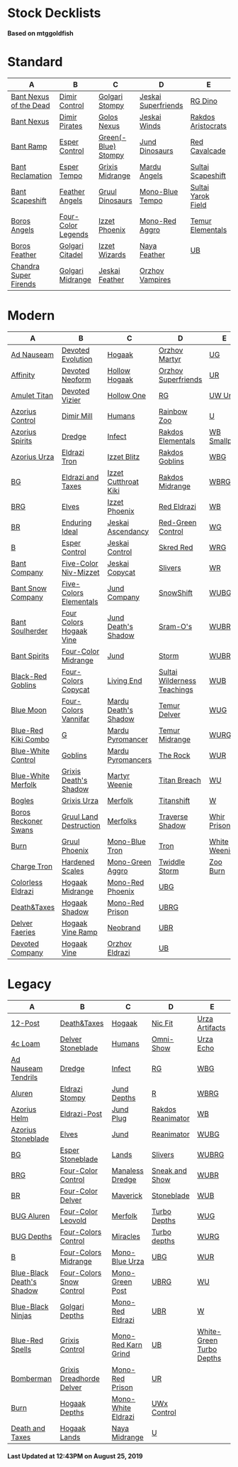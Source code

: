 # Stock Decklists
#### Based on mtggoldfish


# Standard

|                                       A                                        |                                   B                                    |                                    C                                     |                                    D                                     |                                   E                                    |
|--------------------------------------------------------------------------------|------------------------------------------------------------------------|--------------------------------------------------------------------------|--------------------------------------------------------------------------|------------------------------------------------------------------------|
|[Bant Nexus of the Dead](./mtggoldfish/Standard/decks/Bant_Nexus_of_the_Dead.md)|[Dimir Control](./mtggoldfish/Standard/decks/Dimir_Control.md)          |[Golgari Stompy](./mtggoldfish/Standard/decks/Golgari_Stompy.md)          |[Jeskai Superfriends](./mtggoldfish/Standard/decks/Jeskai_Superfriends.md)|[RG Dino](./mtggoldfish/Standard/decks/RG_Dino.md)                      |
|[Bant Nexus](./mtggoldfish/Standard/decks/Bant_Nexus.md)                        |[Dimir Pirates](./mtggoldfish/Standard/decks/Dimir_Pirates.md)          |[Golos Nexus](./mtggoldfish/Standard/decks/Golos_Nexus.md)                |[Jeskai Winds](./mtggoldfish/Standard/decks/Jeskai_Winds.md)              |[Rakdos Aristocrats](./mtggoldfish/Standard/decks/Rakdos_Aristocrats.md)|
|[Bant Ramp](./mtggoldfish/Standard/decks/Bant_Ramp.md)                          |[Esper Control](./mtggoldfish/Standard/decks/Esper_Control.md)          |[Green(-Blue) Stompy](./mtggoldfish/Standard/decks/Green(-Blue)_Stompy.md)|[Jund Dinosaurs](./mtggoldfish/Standard/decks/Jund_Dinosaurs.md)          |[Red Cavalcade](./mtggoldfish/Standard/decks/Red_Cavalcade.md)          |
|[Bant Reclamation](./mtggoldfish/Standard/decks/Bant_Reclamation.md)            |[Esper Tempo](./mtggoldfish/Standard/decks/Esper_Tempo.md)              |[Grixis Midrange](./mtggoldfish/Standard/decks/Grixis_Midrange.md)        |[Mardu Angels](./mtggoldfish/Standard/decks/Mardu_Angels.md)              |[Sultai Scapeshift](./mtggoldfish/Standard/decks/Sultai_Scapeshift.md)  |
|[Bant Scapeshift](./mtggoldfish/Standard/decks/Bant_Scapeshift.md)              |[Feather Angels](./mtggoldfish/Standard/decks/Feather_Angels.md)        |[Gruul Dinosaurs](./mtggoldfish/Standard/decks/Gruul_Dinosaurs.md)        |[Mono-Blue Tempo](./mtggoldfish/Standard/decks/Mono-Blue_Tempo.md)        |[Sultai Yarok Field](./mtggoldfish/Standard/decks/Sultai_Yarok_Field.md)|
|[Boros Angels](./mtggoldfish/Standard/decks/Boros_Angels.md)                    |[Four-Color Legends](./mtggoldfish/Standard/decks/Four-Color_Legends.md)|[Izzet Phoenix](./mtggoldfish/Standard/decks/Izzet_Phoenix.md)            |[Mono-Red Aggro](./mtggoldfish/Standard/decks/Mono-Red_Aggro.md)          |[Temur Elementals](./mtggoldfish/Standard/decks/Temur_Elementals.md)    |
|[Boros Feather](./mtggoldfish/Standard/decks/Boros_Feather.md)                  |[Golgari Citadel](./mtggoldfish/Standard/decks/Golgari_Citadel.md)      |[Izzet Wizards](./mtggoldfish/Standard/decks/Izzet_Wizards.md)            |[Naya Feather](./mtggoldfish/Standard/decks/Naya_Feather.md)              |[UB](./mtggoldfish/Standard/decks/UB.md)                                |
|[Chandra Super Firends](./mtggoldfish/Standard/decks/Chandra_Super_Firends.md)  |[Golgari Midrange](./mtggoldfish/Standard/decks/Golgari_Midrange.md)    |[Jeskai Feather](./mtggoldfish/Standard/decks/Jeskai_Feather.md)          |[Orzhov Vampires](./mtggoldfish/Standard/decks/Orzhov_Vampires.md)        |                                                                        |


# Modern

|                                    A                                     |                                       B                                        |                                    C                                     |                                           D                                            |                            E                             |
|--------------------------------------------------------------------------|--------------------------------------------------------------------------------|--------------------------------------------------------------------------|----------------------------------------------------------------------------------------|----------------------------------------------------------|
|[Ad Nauseam](./mtggoldfish/Modern/decks/Ad_Nauseam.md)                    |[Devoted Evolution](./mtggoldfish/Modern/decks/Devoted_Evolution.md)            |[Hogaak](./mtggoldfish/Modern/decks/Hogaak.md)                            |[Orzhov Martyr](./mtggoldfish/Modern/decks/Orzhov_Martyr.md)                            |[UG](./mtggoldfish/Modern/decks/UG.md)                    |
|[Affinity](./mtggoldfish/Modern/decks/Affinity.md)                        |[Devoted Neoform](./mtggoldfish/Modern/decks/Devoted_Neoform.md)                |[Hollow Hogaak](./mtggoldfish/Modern/decks/Hollow_Hogaak.md)              |[Orzhov Superfriends](./mtggoldfish/Modern/decks/Orzhov_Superfriends.md)                |[UR](./mtggoldfish/Modern/decks/UR.md)                    |
|[Amulet Titan](./mtggoldfish/Modern/decks/Amulet_Titan.md)                |[Devoted Vizier](./mtggoldfish/Modern/decks/Devoted_Vizier.md)                  |[Hollow One](./mtggoldfish/Modern/decks/Hollow_One.md)                    |[RG](./mtggoldfish/Modern/decks/RG.md)                                                  |[UW Urza](./mtggoldfish/Modern/decks/UW_Urza.md)          |
|[Azorius Control](./mtggoldfish/Modern/decks/Azorius_Control.md)          |[Dimir Mill](./mtggoldfish/Modern/decks/Dimir_Mill.md)                          |[Humans](./mtggoldfish/Modern/decks/Humans.md)                            |[Rainbow Zoo](./mtggoldfish/Modern/decks/Rainbow_Zoo.md)                                |[U](./mtggoldfish/Modern/decks/U.md)                      |
|[Azorius Spirits](./mtggoldfish/Modern/decks/Azorius_Spirits.md)          |[Dredge](./mtggoldfish/Modern/decks/Dredge.md)                                  |[Infect](./mtggoldfish/Modern/decks/Infect.md)                            |[Rakdos Elementals](./mtggoldfish/Modern/decks/Rakdos_Elementals.md)                    |[WB Smallpox](./mtggoldfish/Modern/decks/WB_Smallpox.md)  |
|[Azorius Urza](./mtggoldfish/Modern/decks/Azorius_Urza.md)                |[Eldrazi Tron](./mtggoldfish/Modern/decks/Eldrazi_Tron.md)                      |[Izzet Blitz](./mtggoldfish/Modern/decks/Izzet_Blitz.md)                  |[Rakdos Goblins](./mtggoldfish/Modern/decks/Rakdos_Goblins.md)                          |[WBG](./mtggoldfish/Modern/decks/WBG.md)                  |
|[BG](./mtggoldfish/Modern/decks/BG.md)                                    |[Eldrazi and Taxes](./mtggoldfish/Modern/decks/Eldrazi_and_Taxes.md)            |[Izzet Cutthroat Kiki](./mtggoldfish/Modern/decks/Izzet_Cutthroat_Kiki.md)|[Rakdos Midrange](./mtggoldfish/Modern/decks/Rakdos_Midrange.md)                        |[WBRG](./mtggoldfish/Modern/decks/WBRG.md)                |
|[BRG](./mtggoldfish/Modern/decks/BRG.md)                                  |[Elves](./mtggoldfish/Modern/decks/Elves.md)                                    |[Izzet Phoenix](./mtggoldfish/Modern/decks/Izzet_Phoenix.md)              |[Red Eldrazi](./mtggoldfish/Modern/decks/Red_Eldrazi.md)                                |[WB](./mtggoldfish/Modern/decks/WB.md)                    |
|[BR](./mtggoldfish/Modern/decks/BR.md)                                    |[Enduring Ideal](./mtggoldfish/Modern/decks/Enduring_Ideal.md)                  |[Jeskai Ascendancy](./mtggoldfish/Modern/decks/Jeskai_Ascendancy.md)      |[Red-Green Control](./mtggoldfish/Modern/decks/Red-Green_Control.md)                    |[WG](./mtggoldfish/Modern/decks/WG.md)                    |
|[B](./mtggoldfish/Modern/decks/B.md)                                      |[Esper Control](./mtggoldfish/Modern/decks/Esper_Control.md)                    |[Jeskai Control](./mtggoldfish/Modern/decks/Jeskai_Control.md)            |[Skred Red](./mtggoldfish/Modern/decks/Skred_Red.md)                                    |[WRG](./mtggoldfish/Modern/decks/WRG.md)                  |
|[Bant Company](./mtggoldfish/Modern/decks/Bant_Company.md)                |[Five-Color Niv-Mizzet](./mtggoldfish/Modern/decks/Five-Color_Niv-Mizzet.md)    |[Jeskai Copycat](./mtggoldfish/Modern/decks/Jeskai_Copycat.md)            |[Slivers](./mtggoldfish/Modern/decks/Slivers.md)                                        |[WR](./mtggoldfish/Modern/decks/WR.md)                    |
|[Bant Snow Company](./mtggoldfish/Modern/decks/Bant_Snow_Company.md)      |[Five-Colors Elementals](./mtggoldfish/Modern/decks/Five-Colors_Elementals.md)  |[Jund Company](./mtggoldfish/Modern/decks/Jund_Company.md)                |[SnowShift](./mtggoldfish/Modern/decks/SnowShift.md)                                    |[WUBG](./mtggoldfish/Modern/decks/WUBG.md)                |
|[Bant Soulherder](./mtggoldfish/Modern/decks/Bant_Soulherder.md)          |[Four Colors Hogaak Vine](./mtggoldfish/Modern/decks/Four_Colors_Hogaak_Vine.md)|[Jund Death's Shadow](./mtggoldfish/Modern/decks/Jund_Death's_Shadow.md)  |[Sram-O's](./mtggoldfish/Modern/decks/Sram-O's.md)                                      |[WUBRG](./mtggoldfish/Modern/decks/WUBRG.md)              |
|[Bant Spirits](./mtggoldfish/Modern/decks/Bant_Spirits.md)                |[Four-Color Midrange](./mtggoldfish/Modern/decks/Four-Color_Midrange.md)        |[Jund](./mtggoldfish/Modern/decks/Jund.md)                                |[Storm](./mtggoldfish/Modern/decks/Storm.md)                                            |[WUBR](./mtggoldfish/Modern/decks/WUBR.md)                |
|[Black-Red Goblins](./mtggoldfish/Modern/decks/Black-Red_Goblins.md)      |[Four-Colors Copycat](./mtggoldfish/Modern/decks/Four-Colors_Copycat.md)        |[Living End](./mtggoldfish/Modern/decks/Living_End.md)                    |[Sultai Wilderness Teachings](./mtggoldfish/Modern/decks/Sultai_Wilderness_Teachings.md)|[WUB](./mtggoldfish/Modern/decks/WUB.md)                  |
|[Blue Moon](./mtggoldfish/Modern/decks/Blue_Moon.md)                      |[Four-Colors Vannifar](./mtggoldfish/Modern/decks/Four-Colors_Vannifar.md)      |[Mardu Death's Shadow](./mtggoldfish/Modern/decks/Mardu_Death's_Shadow.md)|[Temur Delver](./mtggoldfish/Modern/decks/Temur_Delver.md)                              |[WUG](./mtggoldfish/Modern/decks/WUG.md)                  |
|[Blue-Red Kiki Combo](./mtggoldfish/Modern/decks/Blue-Red_Kiki_Combo.md)  |[G](./mtggoldfish/Modern/decks/G.md)                                            |[Mardu Pyromancer](./mtggoldfish/Modern/decks/Mardu_Pyromancer.md)        |[Temur Midrange](./mtggoldfish/Modern/decks/Temur_Midrange.md)                          |[WURG](./mtggoldfish/Modern/decks/WURG.md)                |
|[Blue-White Control](./mtggoldfish/Modern/decks/Blue-White_Control.md)    |[Goblins](./mtggoldfish/Modern/decks/Goblins.md)                                |[Mardu Pyromancers](./mtggoldfish/Modern/decks/Mardu_Pyromancers.md)      |[The Rock](./mtggoldfish/Modern/decks/The_Rock.md)                                      |[WUR](./mtggoldfish/Modern/decks/WUR.md)                  |
|[Blue-White Merfolk](./mtggoldfish/Modern/decks/Blue-White_Merfolk.md)    |[Grixis Death's Shadow](./mtggoldfish/Modern/decks/Grixis_Death's_Shadow.md)    |[Martyr Weenie](./mtggoldfish/Modern/decks/Martyr_Weenie.md)              |[Titan Breach](./mtggoldfish/Modern/decks/Titan_Breach.md)                              |[WU](./mtggoldfish/Modern/decks/WU.md)                    |
|[Bogles](./mtggoldfish/Modern/decks/Bogles.md)                            |[Grixis Urza](./mtggoldfish/Modern/decks/Grixis_Urza.md)                        |[Merfolk](./mtggoldfish/Modern/decks/Merfolk.md)                          |[Titanshift](./mtggoldfish/Modern/decks/Titanshift.md)                                  |[W](./mtggoldfish/Modern/decks/W.md)                      |
|[Boros Reckoner Swans](./mtggoldfish/Modern/decks/Boros_Reckoner_Swans.md)|[Gruul Land Destruction](./mtggoldfish/Modern/decks/Gruul_Land_Destruction.md)  |[Merfolks](./mtggoldfish/Modern/decks/Merfolks.md)                        |[Traverse Shadow](./mtggoldfish/Modern/decks/Traverse_Shadow.md)                        |[Whir Prison](./mtggoldfish/Modern/decks/Whir_Prison.md)  |
|[Burn](./mtggoldfish/Modern/decks/Burn.md)                                |[Gruul Phoenix](./mtggoldfish/Modern/decks/Gruul_Phoenix.md)                    |[Mono-Blue Tron](./mtggoldfish/Modern/decks/Mono-Blue_Tron.md)            |[Tron](./mtggoldfish/Modern/decks/Tron.md)                                              |[White Weenie](./mtggoldfish/Modern/decks/White_Weenie.md)|
|[Charge Tron](./mtggoldfish/Modern/decks/Charge_Tron.md)                  |[Hardened Scales](./mtggoldfish/Modern/decks/Hardened_Scales.md)                |[Mono-Green Aggro](./mtggoldfish/Modern/decks/Mono-Green_Aggro.md)        |[Twiddle Storm](./mtggoldfish/Modern/decks/Twiddle_Storm.md)                            |[Zoo Burn](./mtggoldfish/Modern/decks/Zoo_Burn.md)        |
|[Colorless Eldrazi](./mtggoldfish/Modern/decks/Colorless_Eldrazi.md)      |[Hogaak Midrange](./mtggoldfish/Modern/decks/Hogaak_Midrange.md)                |[Mono-Red Phoenix](./mtggoldfish/Modern/decks/Mono-Red_Phoenix.md)        |[UBG](./mtggoldfish/Modern/decks/UBG.md)                                                |                                                          |
|[Death&amp;Taxes](./mtggoldfish/Modern/decks/Death&amp;Taxes.md)          |[Hogaak Shadow](./mtggoldfish/Modern/decks/Hogaak_Shadow.md)                    |[Mono-Red Prison](./mtggoldfish/Modern/decks/Mono-Red_Prison.md)          |[UBRG](./mtggoldfish/Modern/decks/UBRG.md)                                              |                                                          |
|[Delver Faeries](./mtggoldfish/Modern/decks/Delver_Faeries.md)            |[Hogaak Vine Ramp](./mtggoldfish/Modern/decks/Hogaak_Vine_Ramp.md)              |[Neobrand](./mtggoldfish/Modern/decks/Neobrand.md)                        |[UBR](./mtggoldfish/Modern/decks/UBR.md)                                                |                                                          |
|[Devoted Company](./mtggoldfish/Modern/decks/Devoted_Company.md)          |[Hogaak Vine](./mtggoldfish/Modern/decks/Hogaak_Vine.md)                        |[Orzhov Eldrazi](./mtggoldfish/Modern/decks/Orzhov_Eldrazi.md)            |[UB](./mtggoldfish/Modern/decks/UB.md)                                                  |                                                          |


# Legacy

|                                         A                                          |                                        B                                         |                                   C                                    |                                 D                                  |                                        E                                         |
|------------------------------------------------------------------------------------|----------------------------------------------------------------------------------|------------------------------------------------------------------------|--------------------------------------------------------------------|----------------------------------------------------------------------------------|
|[12-Post](./mtggoldfish/Legacy/decks/12-Post.md)                                    |[Death&amp;Taxes](./mtggoldfish/Legacy/decks/Death&amp;Taxes.md)                  |[Hogaak](./mtggoldfish/Legacy/decks/Hogaak.md)                          |[Nic Fit](./mtggoldfish/Legacy/decks/Nic_Fit.md)                    |[Urza Artifacts](./mtggoldfish/Legacy/decks/Urza_Artifacts.md)                    |
|[4c Loam](./mtggoldfish/Legacy/decks/4c_Loam.md)                                    |[Delver Stoneblade](./mtggoldfish/Legacy/decks/Delver_Stoneblade.md)              |[Humans](./mtggoldfish/Legacy/decks/Humans.md)                          |[Omni-Show](./mtggoldfish/Legacy/decks/Omni-Show.md)                |[Urza Echo](./mtggoldfish/Legacy/decks/Urza_Echo.md)                              |
|[Ad Nauseam Tendrils](./mtggoldfish/Legacy/decks/Ad_Nauseam_Tendrils.md)            |[Dredge](./mtggoldfish/Legacy/decks/Dredge.md)                                    |[Infect](./mtggoldfish/Legacy/decks/Infect.md)                          |[RG](./mtggoldfish/Legacy/decks/RG.md)                              |[WBG](./mtggoldfish/Legacy/decks/WBG.md)                                          |
|[Aluren](./mtggoldfish/Legacy/decks/Aluren.md)                                      |[Eldrazi Stompy](./mtggoldfish/Legacy/decks/Eldrazi_Stompy.md)                    |[Jund Depths](./mtggoldfish/Legacy/decks/Jund_Depths.md)                |[R](./mtggoldfish/Legacy/decks/R.md)                                |[WBRG](./mtggoldfish/Legacy/decks/WBRG.md)                                        |
|[Azorius Helm](./mtggoldfish/Legacy/decks/Azorius_Helm.md)                          |[Eldrazi-Post](./mtggoldfish/Legacy/decks/Eldrazi-Post.md)                        |[Jund Plug](./mtggoldfish/Legacy/decks/Jund_Plug.md)                    |[Rakdos Reanimator](./mtggoldfish/Legacy/decks/Rakdos_Reanimator.md)|[WB](./mtggoldfish/Legacy/decks/WB.md)                                            |
|[Azorius Stoneblade](./mtggoldfish/Legacy/decks/Azorius_Stoneblade.md)              |[Elves](./mtggoldfish/Legacy/decks/Elves.md)                                      |[Jund](./mtggoldfish/Legacy/decks/Jund.md)                              |[Reanimator](./mtggoldfish/Legacy/decks/Reanimator.md)              |[WUBG](./mtggoldfish/Legacy/decks/WUBG.md)                                        |
|[BG](./mtggoldfish/Legacy/decks/BG.md)                                              |[Esper Stoneblade](./mtggoldfish/Legacy/decks/Esper_Stoneblade.md)                |[Lands](./mtggoldfish/Legacy/decks/Lands.md)                            |[Slivers](./mtggoldfish/Legacy/decks/Slivers.md)                    |[WUBRG](./mtggoldfish/Legacy/decks/WUBRG.md)                                      |
|[BRG](./mtggoldfish/Legacy/decks/BRG.md)                                            |[Four-Color Control](./mtggoldfish/Legacy/decks/Four-Color_Control.md)            |[Manaless Dredge](./mtggoldfish/Legacy/decks/Manaless_Dredge.md)        |[Sneak and Show](./mtggoldfish/Legacy/decks/Sneak_and_Show.md)      |[WUBR](./mtggoldfish/Legacy/decks/WUBR.md)                                        |
|[BR](./mtggoldfish/Legacy/decks/BR.md)                                              |[Four-Color Delver](./mtggoldfish/Legacy/decks/Four-Color_Delver.md)              |[Maverick](./mtggoldfish/Legacy/decks/Maverick.md)                      |[Stoneblade](./mtggoldfish/Legacy/decks/Stoneblade.md)              |[WUB](./mtggoldfish/Legacy/decks/WUB.md)                                          |
|[BUG Aluren](./mtggoldfish/Legacy/decks/BUG_Aluren.md)                              |[Four-Color Leovold](./mtggoldfish/Legacy/decks/Four-Color_Leovold.md)            |[Merfolk](./mtggoldfish/Legacy/decks/Merfolk.md)                        |[Turbo Depths](./mtggoldfish/Legacy/decks/Turbo_Depths.md)          |[WUG](./mtggoldfish/Legacy/decks/WUG.md)                                          |
|[BUG Depths](./mtggoldfish/Legacy/decks/BUG_Depths.md)                              |[Four-Colors Control](./mtggoldfish/Legacy/decks/Four-Colors_Control.md)          |[Miracles](./mtggoldfish/Legacy/decks/Miracles.md)                      |[Turbo depths](./mtggoldfish/Legacy/decks/Turbo_depths.md)          |[WURG](./mtggoldfish/Legacy/decks/WURG.md)                                        |
|[B](./mtggoldfish/Legacy/decks/B.md)                                                |[Four-Colors Midrange](./mtggoldfish/Legacy/decks/Four-Colors_Midrange.md)        |[Mono-Blue Urza](./mtggoldfish/Legacy/decks/Mono-Blue_Urza.md)          |[UBG](./mtggoldfish/Legacy/decks/UBG.md)                            |[WUR](./mtggoldfish/Legacy/decks/WUR.md)                                          |
|[Blue-Black Death's Shadow](./mtggoldfish/Legacy/decks/Blue-Black_Death's_Shadow.md)|[Four-Colors Snow Control](./mtggoldfish/Legacy/decks/Four-Colors_Snow_Control.md)|[Mono-Green Post](./mtggoldfish/Legacy/decks/Mono-Green_Post.md)        |[UBRG](./mtggoldfish/Legacy/decks/UBRG.md)                          |[WU](./mtggoldfish/Legacy/decks/WU.md)                                            |
|[Blue-Black Ninjas](./mtggoldfish/Legacy/decks/Blue-Black_Ninjas.md)                |[Golgari Depths](./mtggoldfish/Legacy/decks/Golgari_Depths.md)                    |[Mono-Red Eldrazi](./mtggoldfish/Legacy/decks/Mono-Red_Eldrazi.md)      |[UBR](./mtggoldfish/Legacy/decks/UBR.md)                            |[W](./mtggoldfish/Legacy/decks/W.md)                                              |
|[Blue-Red Spells](./mtggoldfish/Legacy/decks/Blue-Red_Spells.md)                    |[Grixis Control](./mtggoldfish/Legacy/decks/Grixis_Control.md)                    |[Mono-Red Karn Grind](./mtggoldfish/Legacy/decks/Mono-Red_Karn_Grind.md)|[UB](./mtggoldfish/Legacy/decks/UB.md)                              |[White-Green Turbo Depths](./mtggoldfish/Legacy/decks/White-Green_Turbo_Depths.md)|
|[Bomberman](./mtggoldfish/Legacy/decks/Bomberman.md)                                |[Grixis Dreadhorde Delver](./mtggoldfish/Legacy/decks/Grixis_Dreadhorde_Delver.md)|[Mono-Red Prison](./mtggoldfish/Legacy/decks/Mono-Red_Prison.md)        |[UR](./mtggoldfish/Legacy/decks/UR.md)                              |                                                                                  |
|[Burn](./mtggoldfish/Legacy/decks/Burn.md)                                          |[Hogaak Depths](./mtggoldfish/Legacy/decks/Hogaak_Depths.md)                      |[Mono-White Eldrazi](./mtggoldfish/Legacy/decks/Mono-White_Eldrazi.md)  |[UWx Control](./mtggoldfish/Legacy/decks/UWx_Control.md)            |                                                                                  |
|[Death and Taxes](./mtggoldfish/Legacy/decks/Death_and_Taxes.md)                    |[Hogaak Lands](./mtggoldfish/Legacy/decks/Hogaak_Lands.md)                        |[Naya Midrange](./mtggoldfish/Legacy/decks/Naya_Midrange.md)            |[U](./mtggoldfish/Legacy/decks/U.md)                                |                                                                                  |



#### Last Updated at 12:43PM on August 25, 2019